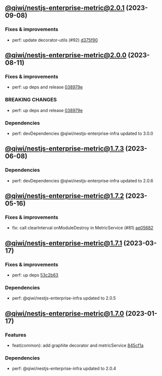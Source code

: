 ## [@qiwi/nestjs-enterprise-metric@2.0.1](https://github.com/qiwi/nestjs-enterprise/compare/2023.8.11-qiwi.nestjs-enterprise-metric.2.0.0-f0...2023.9.8-qiwi.nestjs-enterprise-metric.2.0.1-f0) (2023-09-08)

### Fixes & improvements
* perf: update decorator-utils (#92) [d375f90](https://github.com/qiwi/nestjs-enterprise/commit/d375f90bb15c15b2c3afd5d9a996ede76301b6b6)

## [@qiwi/nestjs-enterprise-metric@2.0.0](https://github.com/qiwi/nestjs-enterprise/compare/2023.6.8-qiwi.nestjs-enterprise-metric.1.7.3-f0...2023.8.11-qiwi.nestjs-enterprise-metric.2.0.0-f0) (2023-08-11)

### Fixes & improvements
* perf: up deps and release [038979e](https://github.com/qiwi/nestjs-enterprise/commit/038979e99dd52c8283834a35953ba7c9ecfc060b)

### BREAKING CHANGES
* perf: up deps and release [038979e](https://github.com/qiwi/nestjs-enterprise/commit/038979e99dd52c8283834a35953ba7c9ecfc060b)

### Dependencies
* perf: devDependencies @qiwi/nestjs-enterprise-infra updated to 3.0.0

## [@qiwi/nestjs-enterprise-metric@1.7.3](https://github.com/qiwi/nestjs-enterprise/compare/2023.5.16-qiwi.nestjs-enterprise-metric.1.7.2-f0...2023.6.8-qiwi.nestjs-enterprise-metric.1.7.3-f0) (2023-06-08)

### Dependencies
* perf: devDependencies @qiwi/nestjs-enterprise-infra updated to 2.0.6

## [@qiwi/nestjs-enterprise-metric@1.7.2](https://github.com/qiwi/nestjs-enterprise/compare/2023.3.17-qiwi.nestjs-enterprise-metric.1.7.1-f0...2023.5.16-qiwi.nestjs-enterprise-metric.1.7.2-f0) (2023-05-16)

### Fixes & improvements
* fix: call clearInterval onModuleDestroy in MetricService (#81) [ae05682](https://github.com/qiwi/nestjs-enterprise/commit/ae056824400be3047b951e73f487c923995fd182)

## [@qiwi/nestjs-enterprise-metric@1.7.1](https://github.com/qiwi/nestjs-enterprise/compare/2023.1.17-qiwi.nestjs-enterprise-metric.1.7.0-f0...2023.3.17-qiwi.nestjs-enterprise-metric.1.7.1-f0) (2023-03-17)

### Fixes & improvements
* perf: up deps [53c2b63](https://github.com/qiwi/nestjs-enterprise/commit/53c2b63b4bf5020c8d7b3e69b3df296ffbd39e2f)

### Dependencies
* perf: @qiwi/nestjs-enterprise-infra updated to 2.0.5

## [@qiwi/nestjs-enterprise-metric@1.7.0](https://github.com/qiwi/nestjs-enterprise/compare/undefined...2023.1.17-qiwi.nestjs-enterprise-metric.1.7.0-f0) (2023-01-17)

### Features
* feat(common): add graphite decorator and metricService [845cf1a](https://github.com/qiwi/nestjs-enterprise/commit/845cf1a38c3aead4265602eca7c8d186e0516e52)

### Dependencies
* perf: @qiwi/nestjs-enterprise-infra updated to 2.0.4
